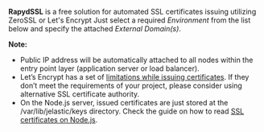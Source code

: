 **RapydSSL** is a free solution for automated SSL certificates issuing utilizing ZeroSSL or Let's Encrypt
Just select a required *Environment* from the list below and specify the attached *External Domain(s)*.  

**Note:** 
* Public IP address will be automatically attached to all nodes within the entry point layer (application server or load balancer).
* Let’s Encrypt has a set of [limitations while issuing certificates](https://letsencrypt.org/docs/rate-limits/). If they don’t meet the requirements of your project, please consider using alternative SSL certificate authority.
* On the Node.js server, issued certificates are just stored at the /var/lib/jelastic/keys directory. Check the guide on how to read [SSL certificates on Node.js](https://www.virtuozzo.com/application-platform-docs/nodejs-le-ssl/).
